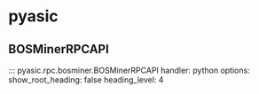 # pyasic
## BOSMinerRPCAPI
::: pyasic.rpc.bosminer.BOSMinerRPCAPI
    handler: python
    options:
        show_root_heading: false
        heading_level: 4
